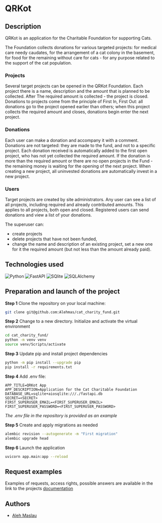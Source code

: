#  QRKot

##  Description
QRKot is an application for the Charitable Foundation for supporting Cats.

The Foundation collects donations for various targeted projects: for medical care
needy caudates, for the arrangement of a cat colony in the basement, for food for the remaining
without care for cats - for any purpose related to the support of the cat population.

###  Projects
Several target projects can be opened in the QRKot Foundation. Each project
there is a name, description and the amount that is planned to be collected. After
The required amount is collected - the project is closed. Donations to projects come from
the principle of First In, First Out: all donations go to the project opened earlier than others;
when this project collects the required amount and closes, donations begin
enter the next project.

### Donations
Each user can make a donation and accompany it with a comment.
Donations are not targeted: they are made to the fund, and not to a specific project.
Each donation received is automatically added to the first open project, who has not yet collected
the required amount. If the donation is more than the required amount or there are no open projects
in the Fund - the remaining money is waiting for the opening of the next project.
When creating a new project, all uninvested donations are automatically invest in a new project.

### Users
Target projects are created by site administrators.
Any user can see a list of all projects, including required and already contributed amounts.
This applies to all projects, both open and closed.
Registered users can send donations and
view a list of your donations.

The superuser can:
- create projects
- delete projects that have not been funded,
- change the name and description of an existing project, set a new one for it
  the required amount (but not less than the amount already paid).

## Technologies used

![Python](https://img.shields.io/badge/Python-3776AB?style=for-the-badge&logo=python&logoColor=white) ![FastAPI](https://img.shields.io/badge/Fastapi-009688?style=for-the-badge&logo=fastapi&logoColor=white) ![SQlite](https://img.shields.io/badge/SQLite-003b57?style=for-the-badge&logo=sqlite&logoColor=white) ![SQLAlchemy](https://img.shields.io/badge/SQLAlchemy-6d8a7f?style=for-the-badge)

## Preparation and launch of the project
**Step 1** Clone the repository on your local machine:
```bash
git clone git@github.com:Alehmas/cat_charity_fund.git
```

**Step 2** Change to a new directory. Initialize and activate the virtual environment
```bash
cd cat_charity_fund/
python -m venv venv
source venv/Scripts/activate
```

**Step 3** Update pip and install project dependencies
```bash
python -m pip install --upgrade pip
pip install -r requirements.txt
```

**Step 4** Add .env file:
```
APP_TITLE=QRKot App
APP_DESCRIPTION=Application for the Cat Charitable Foundation
DATABASE_URL=sqlite+aiosqlite:///./fastapi.db
SECRET=<SECRET>
FIRST_SUPERUSER_EMAIL=<FIRST_SUPERUSER_EMAIL>
FIRST_SUPERUSER_PASSWORD=<FIRST_SUPERUSER_PASSWORD>
```
*The .env file in the repository is provided as an example*

**Step 5** Create and apply migrations as needed
```bash
alembic revision --autogenerate -m "First migration" 
alembic upgrade head
```

**Step 6** Launch the application
```bash
uvicorn app.main:app --reload
```

## Request examples
Examples of requests, access rights, possible answers are available in the link to the projects [documentation](http://127.0.0.1:8000/docs)

## Authors
- [Aleh Maslau](https://github.com/Alehmas)